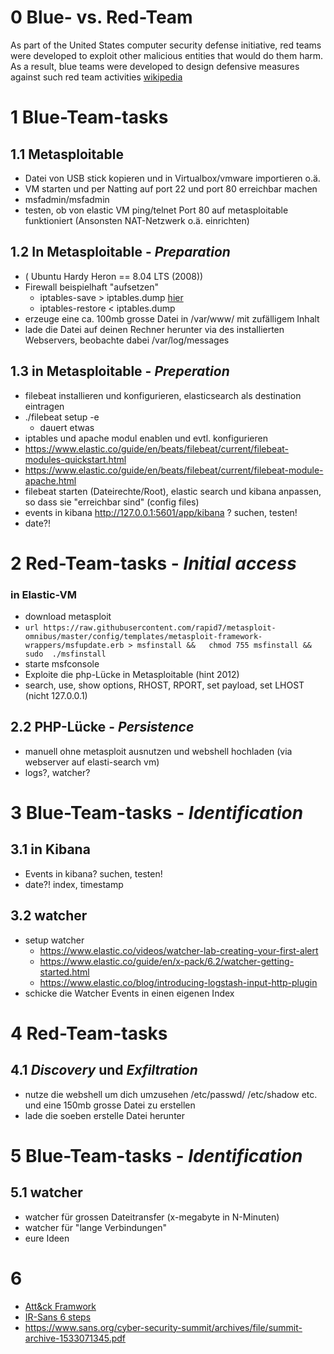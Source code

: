 # 0 Blue- vs. Red-Team
As part of the United States computer security defense initiative, red teams were developed to exploit other malicious entities that would do them harm. As a result, blue teams were developed to design defensive measures against such red team activities
[wikipedia](https://en.wikipedia.org/wiki/Blue_team_(computer_security))

# 1 Blue-Team-tasks
## 1.1 Metasploitable
* Datei von USB stick kopieren und in Virtualbox/vmware importieren o.ä.
* VM starten und per Natting auf port 22 und port 80 erreichbar machen
* msfadmin/msfadmin
* testen, ob von elastic VM ping/telnet Port 80 auf metasploitable funktioniert (Ansonsten NAT-Netzwerk o.ä. einrichten) 

## 1.2 In Metasploitable - _Preparation_
* ( Ubuntu Hardy Heron == 8.04 LTS (2008)) 
* Firewall beispielhaft "aufsetzen"
  * iptables-save > iptables.dump [hier](iptables.dump)
  * iptables-restore < iptables.dump
* erzeuge eine ca. 100mb grosse Datei in /var/www/ mit zufälligem Inhalt
* lade die Datei auf deinen Rechner herunter via des installierten Webservers, beobachte dabei /var/log/messages

## 1.3 in Metasploitable - _Preperation_
* filebeat installieren und konfigurieren, elasticsearch als destination eintragen
* ./filebeat setup -e 
   * dauert etwas
* iptables und apache modul enablen und evtl. konfigurieren   
* https://www.elastic.co/guide/en/beats/filebeat/current/filebeat-modules-quickstart.html
* https://www.elastic.co/guide/en/beats/filebeat/current/filebeat-module-apache.html
* filebeat starten (Dateirechte/Root), elastic search und kibana anpassen, so dass sie "erreichbar sind" (config files)
* events in kibana  http://127.0.0.1:5601/app/kibana ? suchen, testen!
* date?!


# 2 Red-Team-tasks - _Initial access_ 
### in Elastic-VM
* download metasploit
 * ```url https://raw.githubusercontent.com/rapid7/metasploit-omnibus/master/config/templates/metasploit-framework-wrappers/msfupdate.erb > msfinstall &&   chmod 755 msfinstall &&  sudo  ./msfinstall ```
* starte msfconsole
* Exploite die php-Lücke in Metasploitable (hint 2012)
 * search, use, show options, RHOST, RPORT, set payload, set LHOST (nicht 127.0.0.1)

## 2.2 PHP-Lücke - _Persistence_
* manuell ohne metasploit ausnutzen und webshell hochladen (via webserver auf elasti-search vm)
* logs?, watcher? 

# 3 Blue-Team-tasks - _Identification_ 
## 3.1 in Kibana 
* Events in kibana? suchen, testen!
* date?! index, timestamp

## 3.2 watcher
* setup watcher 
  * https://www.elastic.co/videos/watcher-lab-creating-your-first-alert
  * https://www.elastic.co/guide/en/x-pack/6.2/watcher-getting-started.html
  * https://www.elastic.co/blog/introducing-logstash-input-http-plugin
* schicke die Watcher Events in einen eigenen Index


# 4 Red-Team-tasks 
## 4.1 _Discovery_ und _Exfiltration_
* nutze die webshell um dich umzusehen /etc/passwd/ /etc/shadow etc. und eine 150mb grosse Datei zu erstellen
* lade die soeben erstelle Datei herunter 


# 5 Blue-Team-tasks - _Identification_
## 5.1 watcher
* watcher für grossen Dateitransfer (x-megabyte in N-Minuten)
* watcher für "lange Verbindungen"
* eure Ideen




# 6 
* [Att&ck Framwork](https://attack.mitre.org/) 
* [IR-Sans 6 steps](https://www.cynet.com/cyber-attacks/incident-response-sans-the-6-steps-in-depth/)
* https://www.sans.org/cyber-security-summit/archives/file/summit-archive-1533071345.pdf

